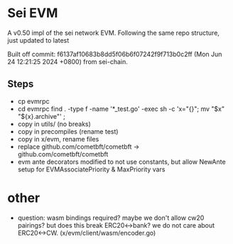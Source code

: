 # Sei EVM

A v0.50 impl of the sei network EVM. Following the same repo structure, just updated to latest

Built off commit: f6137af10683b8dd5f06b6f07242f9f713b0c2ff (Mon Jun 24 12:21:25 2024 +0800) from sei-chain.

## Steps
- cp evmrpc
- cd evmrpc find . -type f -name '*_test.go' -exec sh -c 'x="{}"; mv "$x" "${x}.archive"' \;
- copy in utils/ (no breaks)
- copy in precompiles (rename test)
- copy in x/evm, rename files
- replace github.com/cometbft/cometbft -> github.com/cometbft/cometbft
- evm ante decorators modified to not use constants, but allow NewAnte setup for EVMAssociatePriority & MaxPriority vars


# other
- question: wasm bindings required? maybe we don't allow cw20 pairings? but does this break ERC20<->bank? we do not care about ERC20<->CW. (x/evm/client/wasm/encoder.go)